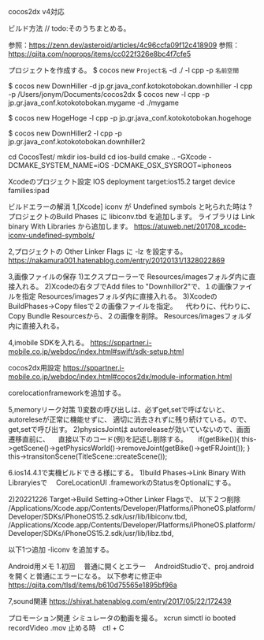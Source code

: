 cocos2dx v4対応

ビルド方法
// todo:そのうちまとめる。

参照：https://zenn.dev/asteroid/articles/4c96ccfa09f12c418909
参照：https://qiita.com/noprops/items/cc022f326e8bc4f7cfe5

プロジェクトを作成する。
$ cocos new `Project名` -d ./ -l cpp -p `名前空間`

$ cocos new DownHiller -d jp.gr.java_conf.kotokotobokan.downhiller -l cpp -p /Users/jonym/Documents/cocos2dx
$ cocos new -l cpp -p jp.gr.java_conf.kotokotobokan.mygame -d ./mygame

$ cocos new HogeHoge -l cpp -p jp.gr.java_conf.kotokotobokan.hogehoge

$ cocos new DownHiller2 -l cpp -p jp.gr.java_conf.kotokotobokan.downhiller2

cd CocosTest/
mkdir ios-build
cd ios-build
cmake .. -GXcode -DCMAKE_SYSTEM_NAME=iOS -DCMAKE_OSX_SYSROOT=iphoneos

Xcodeのプロジェクト設定
IOS deployment target:ios15.2
target device families:ipad

ビルドエラーの解消
1,[Xcode] iconv が Undefined symbols と叱られた時は ?
プロジェクトのBuild Phases に libiconv.tbd を追加します。
ライブラリは Link binary With Libraries から追加します。
https://atuweb.net/201708_xcode-iconv-undefined-symbols/

2,プロジェクトの Other Linker Flags に -lz を設定する。
https://nakamura001.hatenablog.com/entry/20120131/1328022869


3,画像ファイルの保存
1)エクスプローラーで
Resources/imagesフォルダ内に直接入れる。
2)Xcodeの右タブでAdd files to "Downhillor2"で、１の画像ファイルを指定
Resources/imagesフォルダ内に直接入れる。
3)XcodeのBuildPhases→Copy filesで２の画像ファイルを指定。
　代わりに、代わりに、Copy Bundle Resourcesから、２の画像を削除。
Resources/imagesフォルダ内に直接入れる。


4,imobile
SDKを入れる。
https://sppartner.i-mobile.co.jp/webdoc/index.html#swift/sdk-setup.html

cocos2dx用設定
https://sppartner.i-mobile.co.jp/webdoc/index.html#cocos2dx/module-information.html

corelocationframeworkを追加する。

5,memoryリーク対策
1)変数の呼び出しは、必ずget,setで呼ばないと、autoreleseが正常に機能せずに、
適切に消去されずに残り続けている。ので、get,setで呼び出す。
2)physicsJointは autoreleaseが効いていないので、画面遷移直前に、
　直接以下のコード(例)を記述し削除する。
　        if(getBike()){
            this->getScene()->getPhysicsWorld()->removeJoint(getBike()->getFRJoint());
        }
        this->transitonScene(TitleScene::createScene());


6.ios14.4.1で実機ビルドできる様にする。
1)build Phases→Link Binary With Libraryiesで
　CoreLocationUI .frameworkのStatusをOptionalにする。

2)20221226
Target→Build Setting→Other Linker Flagsで、
以下２つ削除
/Applications/Xcode.app/Contents/Developer/Platforms/iPhoneOS.platform/Developer/SDKs/iPhoneOS15.2.sdk/usr/lib/libiconv.tbd,
/Applications/Xcode.app/Contents/Developer/Platforms/iPhoneOS.platform/Developer/SDKs/iPhoneOS15.2.sdk/usr/lib/libz.tbd,

以下1つ追加
-liconv
を追加する。


Android用メモ
1.初回
　普通に開くとエラー
　AndroidStudioで、proj.androidを開くと普通にエラーになる。
以下参考に修正中
https://qiita.com/tlsd/items/b610d75565e1895bf96a

7,sound関連
https://shivat.hatenablog.com/entry/2017/05/22/172439



プロモーション関連
シミュレータの動画を撮る。
xcrun simctl io booted recordVideo <name>.mov
止める時　ctl + C







